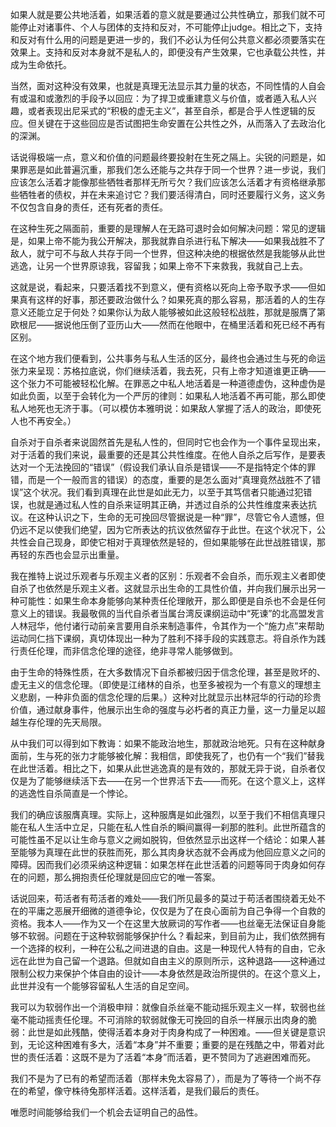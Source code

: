 如果人就是要公共地活着，如果活着的意义就是要通过公共性确立，那我们就不可能停止对诸事件、个人与团体的支持和反对，不可能停止judge。相比之下，支持和反对有什么用的问题是更进一步的，我们不必认为任何公共意义都必须要落实在效果上。支持和反对本身就不是私人的，即便没有产生效果，它也承载公共性，并成为生命依托。

当然，面对这种没有效果，也就是真理无法显示其力量的状态，不同性情的人自会有或温和或激烈的手段予以回应：为了捍卫或重建意义与价值，或者遁入私人兴趣，或者表现出尼采式的“积极的虚无主义”，甚至自杀，都是合乎人性逻辑的反应。但关键在于这些回应是否试图把生命安置在公共性之外，从而落入了去政治化的深渊。

话说得极端一点，意义和价值的问题最终要投射在生死之隔上。尖锐的问题是，如果罪恶是如此普遍沉重，那我们怎么还能与之共存于同一个世界？进一步说，我们应该怎么活着才能像那些牺牲者那样无所亏欠？我们应该怎么活着才有资格继承那些牺牲者的债权，并在未来追讨它？我们要活得清白，同时还要履行义务，这义务不仅包含自身的责任，还有死者的责任。

在这种生死之隔面前，重要的是理解人在无路可退时会如何解决问题：常见的逻辑是，如果上帝不能为我公开解决，那我就靠自杀进行私下解决——如果我战胜不了敌人，就宁可不与敌人共存于同一个世界，但这种决绝的根据依然是我能够从此世逃逸，让另一个世界原谅我，容留我；如果上帝不下来救我，我就自己上去。

这就是说，看起来，只要活着找不到意义，便有资格以死向上帝予取予求——但如果真有这样的好事，那还要政治做什么？如果死真的那么容易，那活着的人的生存意义还能立足于何处？如果你认为敌人能够被如此这般轻松战胜，那就是服膺了第欧根尼——据说他压倒了亚历山大——然而在他眼中，在桶里活着和死已经不再有区别。

在这个地方我们便看到，公共事务与私人生活的区分，最终也会通过生与死的命运张力来呈现：苏格拉底说，你们继续活着，我去死，只有上帝才知道谁更正确——这个张力不可能被轻松化解。在罪恶之中私人地活着是一种道德虚伪，这种虚伪是如此负面，以至于会转化为一个严厉的律则：如果私人地活着不再可能，那么即使私人地死也无济于事。（可以模仿本雅明说：如果敌人掌握了活人的政治，即使死人也不再安全。）

自杀对于自杀者来说固然首先是私人性的，但同时它也会作为一个事件呈现出来，对于活着的我们来说，最重要的还是其公共性维度。在他人自杀之后写作，是要表达对一个无法挽回的“错误”（假设我们承认自杀是错误——不是指特定个体的罪错，而是一个一般而言的错误）的态度，重要的是怎么面对“真理竟然战胜不了错误”这个状况。我们看到真理在此世是如此无力，以至于其笃信者只能通过犯错误，也就是通过私人性的自杀来证明其正确，并透过自杀的公共性维度来表达抗议。在这种认识之下，生命的无可挽回尽管据说是一种“罪”，尽管它令人遗憾，但仍远不足以使我们绝望，因为它所表达的抗议依然留存于此世。在这个状况下，公共性会自己现身，即使它相对于真理依然是轻的，但如果能够在此世战胜错误，那再轻的东西也会显示出重量。

我在推特上说过乐观者与乐观主义者的区别：乐观者不会自杀，而乐观主义者即使自杀了也依然是乐观主义者。这就显示出生命的工具性价值，并向我们展示出另一种可能性：如果生命本身能够向某种责任伦理敞开，那么即便是自杀也不会是任何意义上的错误。我最敬佩的当代自杀者当属台湾反课纲运动中“死谏”的北高盟发言人林冠华，他付诸行动前亲言要用自杀来制造事件，令其作为一个“施力点”来帮助运动同仁挡下课纲，真切体现出一种为了胜利不择手段的实践意志。将自杀作为践行责任伦理，而非信念伦理的途径，绝非寻常人能够做到。

由于生命的特殊性质，在大多数情况下自杀都被归因于信念伦理，甚至是败坏的、虚无主义的信念伦理。（即使是江绪林的自杀，也至多被视为一个有意义的理想主义悲剧，一种非负面的信念伦理的后果。）这种对比就显示出林冠华的行动的珍贵价值，通过献身事件，他展示出生命的强度与必朽者的真正力量，这一力量足以超越生存伦理的先天局限。

从中我们可以得到如下教诲：如果不能政治地生，那就政治地死。只有在这种献身面前，生与死的张力才能够被化解：我相信，即使我死了，也仍有一个“我们”替我在此世活着。相比之下，如果从此世逃逸真的是有效的，那就无异于说，自杀者仅仅是为了能够继续活下去——在另一个世界活下去——而死。在这个意义上，这样的逃逸性自杀简直是一个悖论。

我们的确应该服膺真理。实际上，这种服膺是如此强烈，以至于我们不相信真理只能在私人生活中立足，只能在私人性自杀的瞬间赢得一刹那的胜利。此世所蕴含的可能性虽不足以让生命与意义之阙如脱钩，但依然显示出这样一个结论：如果人甚至能够为真理在此世的获胜而死，那么其肉身状态就不会再成为他回应意义之问的障碍。因而我们必须采纳这种逻辑：如果怎样在此世活着的问题等同于肉身如何存在的问题，那么拥抱责任伦理就是回应它的唯一答案。

话说回来，苟活者有苟活者的难处——我们所见最多的莫过于苟活者围绕着无处不在的平庸之恶展开细微的道德争论，仅仅是为了在良心面前为自己争得一个自救的资格。我本人——作为又一个在这里大放厥词的写作者——也丝毫无法保证自身能够不软弱。问题在于这种软弱能够保护什么？看起来，到目前为止，我们依然拥有一个选择的权利，一种在公私之间进退的自由。这是一种现代人特有的自由，它永远在此世为自己留一个退路。但就如自由主义的原则所示，这种退路——这种通过限制公权力来保护个体自由的设计——本身依然是政治所提供的。在这个意义上，此世并没有一个能够容留私人生活的自足空间。

我可以为软弱作出一个消极申辩：就像自杀丝毫不能动摇乐观主义一样，软弱也丝毫不能动摇责任伦理。不可消除的软弱就像无可挽回的自杀一样展示出肉身的脆弱：此世是如此残酷，使得活着本身对于肉身构成了一种困难。——但关键是意识到，无论这种困难有多大，活着“本身”并不重要；重要的是在残酷之中，带着对此世的责任活着：这既不是为了活着“本身”而活着，更不赞同为了逃避困难而死。

我们不是为了已有的希望而活着（那样未免太容易了），而是为了等待一个尚不存在的希望，像守株待兔那样活着。这样活着，是我们最后的责任。

唯愿时间能够给我们一个机会去证明自己的品性。 
